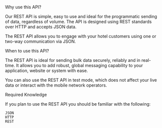 Why use this API?

Our REST API is simple, easy to use and ideal for the programmatic sending of data, regardless of volume. The API is designed using REST standards over HTTP and accepts JSON data.

The REST API allows you to engage with your hotel customers using one or two-way communication via JSON.

When to use this API?

The REST API is ideal for sending bulk data securely, reliably and in real-time. It allows you to add robust, global messaging capability to your application, website or system with ease.

You can also use the REST API in test mode, which does not affect your live data or interact with the mobile network operators.

Required Knowledge

If you plan to use the REST API you should be familiar with the following:

    JSON
    HTTP
    REST
